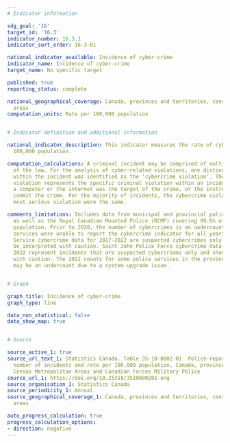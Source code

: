 ```yaml
---
# Indicator information

sdg_goal: '16'
target_id: '16.3'
indicator_number: 16.3.1
indicator_sort_order: 16-3-01

national_indicator_available: Incidence of cyber-crime
indicator_name: Incidence of cyber-crime
target_name: No specific target

published: true
reporting_status: complete

national_geographical_coverage: Canada, provinces and territories, census metropolitan
  areas
computation_units: Rate per 100,000 population


# Indicator definition and additional information

national_indicator_description: This indicator measures the rate of cyber-crimes per
  100,000 population.

computation_calculations: A criminal incident may be comprised of multiple violations
  of the law. For the analysis of cyber-related violations, one distinct violation
  within the incident was identified as the 'cybercrime violation'. The cybercrime
  violation represents the specific criminal violation within an incident in which
  a computer or the internet was the target of the crime, or the instrument used to
  commit the crime. For the majority of incidents, the cybercrime violation and the
  most serious violation were the same.

comments_limitations: Includes data from municipal and provincial police services
  as well as the Royal Canadian Mounted Police (RCMP) covering 99.6% of the Canadian
  population. Prior to 2020, the number of cybercrimes is an undercount as some police
  services were unable to report the cybercrime indicator for all years. Calgary Police
  Service cybercrime data for 2017-2022 are suspected cybercrimes only and should
  be interpreted with caution. Saint John Police Force cybercrime data for 2021 and
  2022 represent incidents that are suspected cybercrimes only and should be interpreted
  with caution. The 2022 counts for some police services in the province of Quebec
  may be an undercount due to a system upgrade issue.


# Graph

graph_title: Incidence of cyber-crime
graph_type: line

data_non_statistical: false
data_show_map: true


# Source

source_active_1: true
source_url_text_1: Statistics Canada. Table 35-10-0002-01  Police-reported cybercrime,
  number of incidents and rate per 100,000 population, Canada, provinces, territories,
  Census Metropolitan Areas and Canadian Forces Military Police
source_url_1: https://doi.org/10.25318/3510000201-eng
source_organisation_1: Statistics Canada
source_periodicity_1: Annual
source_geographical_coverage_1: Canada, provinces and territories, census metropolitan
  areas

auto_progress_calculation: true
progress_calculation_options:
- direction: negative
---
```

